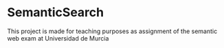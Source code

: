 # SemanticSearch
This project is made for teaching purposes as assignment of the semantic web exam at Universidad de Murcia
